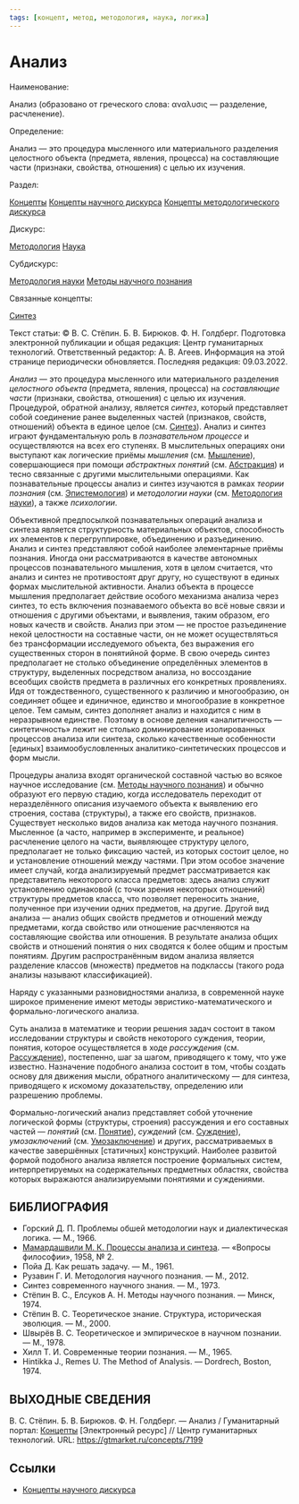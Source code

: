 ```yaml
---
tags: [концепт, метод, методология, наука, логика]
---
```

# Анализ

Наименование:

Анализ (образовано от греческого слова: αναλυσις — разделение, расчленение).

Определение:

Анализ — это процедура мысленного или материального разделения целостного объекта (предмета, явления, процесса) на составляющие части (признаки, свойства, отношения) с целью их изучения.

Раздел:

[Концепты](https://gtmarket.ru/concepts/)  [Концепты научного дискурса](https://gtmarket.ru/concepts/scientific-concepts) [Концепты методологического дискурса](https://gtmarket.ru/concepts/methodological-concepts)

Дискурс:

[Методология](https://gtmarket.ru/concepts/6870) [Наука](https://gtmarket.ru/concepts/6860)

Субдискурс:

[Методология науки](https://gtmarket.ru/concepts/6872) [Методы научного познания](https://gtmarket.ru/concepts/6874)

Связанные концепты:

[Синтез](https://gtmarket.ru/concepts/7200)

Текст статьи: © В. С. Стёпин. Б. В. Бирюков. Ф. Н. Голдберг. Подготовка электронной публикации и общая редакция: Центр гуманитарных технологий. Ответственный редактор: А. В. Агеев. Информация на этой странице периодически обновляется. Последняя редакция: 09.03.2022.

_Анализ_ — это процедура мысленного или материального разделения _целостного объекта_ (предмета, явления, процесса) на _составляющие части_ (признаки, свойства, отношения) с целью их изучения. Процедурой, обратной анализу, является _синтез_, который представляет собой соединение ранее выделенных частей (признаков, свойств, отношений) объекта в единое целое (см. [Синтез](https://gtmarket.ru/concepts/7200)). Анализ и синтез играют фундаментальную роль в _познавательном процессе_ и осуществляются на всех его ступенях. В мыслительных операциях они выступают как логические приёмы _мышления_ (см. [Мышление](https://gtmarket.ru/concepts/7007)), совершающиеся при помощи _абстрактных понятий_ (см. [Абстракция](https://gtmarket.ru/concepts/7008)) и тесно связанные с другими мыслительными операциями. Как познавательные процессы анализ и синтез изучаются в рамках _теории познания_ (см. [Эпистемология](https://gtmarket.ru/concepts/7119)) и _методологии науки_ (см. [Методология науки](https://gtmarket.ru/concepts/6872)), а также _психологии_.

Объективной предпосылкой познавательных операций анализа и синтеза является структурность материальных объектов, способность их элементов к перегруппировке, объединению и разъединению. Анализ и синтез представляют собой наиболее элементарные приёмы познания. Иногда они рассматриваются в качестве автономных процессов познавательного мышления, хотя в целом считается, что анализ и синтез не противостоят друг другу, но существуют в единых формах мыслительной активности. Анализ объекта в процессе мышления предполагает действие особого механизма анализа через синтез, то есть включения познаваемого объекта во всё новые связи и отношения с другими объектами, и выявления, таким образом, его новых качеств и свойств. Анализ при этом — не простое разъединение некой целостности на составные части, он не может осуществляться без трансформации исследуемого объекта, без выражения его существенных сторон в понятийной форме. В свою очередь синтез предполагает не столько объединение определённых элементов в структуру, выделенных посредством анализа, но воссоздание всеобщих свойств предмета в различных его конкретных проявлениях. Идя от тождественного, существенного к различию и многообразию, он соединяет общее и единичное, единство и многообразие в конкретное целое. Тем самым, синтез дополняет анализ и находится с ним в неразрывном единстве. Поэтому в основе деления «аналитичность — синтетичность» лежит не столько доминирование изолированных процессов анализа или синтеза, сколько качественные особенности [единых] взаимообусловленных аналитико-синтетических процессов и форм мысли.

Процедуры анализа входят органической составной частью во всякое научное исследование (см. [Методы научного познания](https://gtmarket.ru/concepts/6874)) и обычно образуют его первую стадию, когда исследователь переходит от неразделённого описания изучаемого объекта к выявлению его строения, состава (структуры), а также его свойств, признаков. Существует несколько видов анализа как метода научного познания. Мысленное (а часто, например в эксперименте, и реальное) расчленение целого на части, выявляющее структуру целого, предполагает не только фиксацию частей, из которых состоит целое, но и установление отношений между частями. При этом особое значение имеет случай, когда анализируемый предмет рассматривается как представитель некоторого класса предметов: здесь анализ служит установлению одинаковой (с точки зрения некоторых отношений) структуры предметов класса, что позволяет переносить знание, полученное при изучении одних предметов, на другие. Другой вид анализа — анализ общих свойств предметов и отношений между предметами, когда свойство или отношение расчленяются на составляющие свойства или отношения. В результате анализа общих свойств и отношений понятия о них сводятся к более общим и простым понятиям. Другим распространённым видом анализа является разделение классов (множеств) предметов на подклассы (такого рода анализы называют классификацией).

Наряду с указанными разновидностями анализа, в современной науке широкое применение имеют методы эвристико-математического и формально-логического анализа.

Суть анализа в математике и теории решения задач состоит в таком исследовании структуры и свойств некоторого суждения, теории, понятия, которое осуществляется в ходе _рассуждения_ (см. [Рассуждение](https://gtmarket.ru/concepts/7098)), постепенно, шаг за шагом, приводящего к тому, что уже известно. Назначение подобного анализа состоит в том, чтобы создать основу для движения мысли, обратного аналитическому — для синтеза, приводящего к искомому доказательству, определению или разрешению проблемы.

Формально-логический анализ представляет собой уточнение логической формы (структуры, строения) рассуждения и его составных частей — _понятий_ (см. [Понятие](https://gtmarket.ru/concepts/7191)), _суждений_ (см. [Суждение](https://gtmarket.ru/concepts/7191)), _умозаключений_ (см. [Умозаключение](https://gtmarket.ru/concepts/7196)) и других, рассматриваемых в качестве завершённых [статичных] конструкций. Наиболее развитой формой подобного анализа является построение формальных систем, интерпретируемых на содержательных предметных областях, свойства которых выражаются анализируемыми понятиями и суждениями.

## БИБЛИОГРАФИЯ

- Горский Д. П. Проблемы обшей методологии наук и диалектическая логика. — М., 1966.
- [Мамардашвили М. К. Процессы анализа и синтеза](https://gtmarket.ru/library/articles/5579). — «Вопросы философии», 1958, № 2.
- Пойа Д. Как решать задачу. — М., 1961.
- Рузавин Г. И. Методология научного познания. — М., 2012.
- Синтез современного научного знания. — М., 1973.
- Стёпин В. С., Елсуков А. Н. Методы научного познания. — Минск, 1974.
- Стёпин B. C. Теоретическое знание. Структура, историческая эволюция. — М., 2000.
- Швырёв В. С. Теоретическое и эмпирическое в научном познании. — М., 1978.
- Хилл Т. И. Современные теории познания. — М., 1965.
- Hintikka J., Remes U. The Method of Analysis. — Dordrech, Boston, 1974.

## ВЫХОДНЫЕ СВЕДЕНИЯ

В. С. Стёпин. Б. В. Бирюков. Ф. Н. Голдберг. — Анализ / Гуманитарный портал: [Концепты](https://gtmarket.ru/concepts/) [Электронный ресурс] // Центр гуманитарных технологий. URL: <https://gtmarket.ru/concepts/7199>

## Ссылки

- [Концепты научного дискурса](Концепты%20научного%20дискурса.md)
